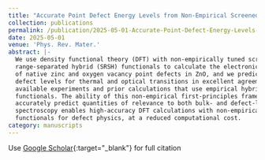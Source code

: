 ```yaml
---
title: "Accurate Point Defect Energy Levels from Non-Empirical Screened Range-Separated Hybrid Functionals: The Case of Native Vacancies in ZnO"
collection: publications
permalink: /publication/2025-05-01-Accurate-Point-Defect-Energy-Levels-from-Non-Empirical-Screened-Range-Separated-Hybrid-Functionals-The-Case-of-Native-Vacancies-in-ZnO
date: 2025-05-01
venue: 'Phys. Rev. Mater.'
abstract: |-
  We use density functional theory (DFT) with non-empirically tuned screened
  range-separated hybrid (SRSH) functionals to calculate the electronic properties
  of native zinc and oxygen vacancy point defects in ZnO, and we predict their
  defect levels for thermal and optical transitions in excellent agreement with
  available experiments and prior calculations that use empirical hybrid
  functionals. The ability of this non-empirical first-principles framework to
  accurately predict quantities of relevance to both bulk- and defect-level
  spectroscopy enables high-accuracy DFT calculations with non-empirical hybrid
  functionals for defect physics, at a reduced computational cost.
category: manuscripts
---
```

Use [Google Scholar](https://scholar.google.com/scholar?q=Accurate+Point+Defect+Energy+Levels+from+Non+Empirical+Screened+Range+Separated+Hybrid+Functionals:+The+Case+of+Native+Vacancies+in+ZnO){:target="_blank"} for full citation